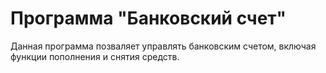 # Программа "Банковский счет"

Данная программа позваляет управлять банковским счетом, включая функции пополнения и снятия средств.
